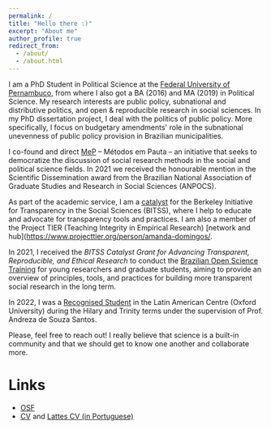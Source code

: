 ```yaml
---
permalink: /
title: "Hello there :)"
excerpt: "About me"
author_profile: true
redirect_from: 
  - /about/
  - /about.html
---
```


I am a PhD Student in Political Science at the [Federal University of Pernambuco](https://www.ufpe.br/politica), from where I also got a BA (2016) and MA (2019) in Political Science. My research interests are public policy, subnational and distributive politics, and open & reproducible research in social sciences. In my PhD dissertation project, I deal with the politics of public policy. More specifically, I focus on budgetary amendments' role in the subnational unevenness of public policy provision in Brazilian municipalities.

I co-found and direct [MeP](http://www.metodosempauta.com/) – Métodos em Pauta – an initiative that seeks to democratize the discussion of social research methods in the social and political science fields. In 2021 we received the honourable mention in the Scientific Dissemination award from the Brazilian National Association of Graduate Studies and Research in Social Sciences (ANPOCS).

As part of the academic service, I am a [catalyst](https://www.bitss.org/people/amanda-domingos/) for the Berkeley Initiative for Transparency in the Social Sciences (BITSS), where I help to educate and advocate for transparency tools and practices. I am also a member of the Project TIER (Teaching Integrity in Empirical Research) [network and hub](https://www.projecttier.org/person/amanda-domingos/.

In 2021, I received the *BITSS Catalyst Grant for Advancing Transparent, Reproducible, and Ethical Research* to conduct the [Brazilian Open Science Training](http://www.bitss.org/project-tag/catalyst-project/) for young researchers and graduate students, aiming to provide an overview of principles, tools, and practices for building more transparent social research in the long term.

In 2022, I was a [Recognised Student](https://www.lac.ox.ac.uk/people/amanda-domingos) in the Latin American Centre (Oxford University) during the Hilary and Trinity terms under the supervision of Prof. Andreza de Souza Santos.

Please, feel free to reach out! I really believe that science is a built-in community and that we should get to know one another and collaborate more.


Links
====
* [OSF](https://osf.io/pdx9m/)
* [CV](files/cv_mar22.pdf) and [Lattes CV (in Portuguese)](http://lattes.cnpq.br/5884024723748321)
